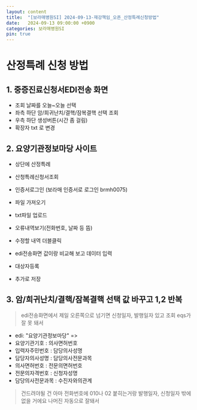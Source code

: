 ```yaml
---
layout: content
title:  "[보라매병원SI] 2024-09-13-재강책임_오픈_산정특례신청방법"
date:   2024-09-13 09:00:00 +0900
categories: 보라매병원SI
pin: true
---
```



# 산정특례 신청 방법
## 1. 중증진료신청서EDI전송 화면 
- 조회 날짜를 오늘~오늘 선택
- 좌측 하단 암/희귀난치/결핵/잠복결핵 선택 조회 
- 우측 하단 생성버튼(시간 좀 걸림) 
- 확장자 txt 로 변경 

## 2. 요양기관정보마당 사이트 
- 상단에 산정특례 
- 산청특례신청서조회 
- 인증서로그인 (보라매 인증서로 로그인 brmh0075) 
- 파일 가져오기 
- txt파일 업로드 

- 오류내역보기(전화번호, 날짜 등 뜸) 
- 수정할 내역 더블클릭 
- edi전송화면 값이랑 비교해 보고 데이터 입력 
- 대상자등록 
- 추가로 저장

## 3. 암/희귀난치/결핵/잠복결핵 선택 값 바꾸고 1,2 반복

> edi전송화면에서 제일 오른쪽으로 넘기면 신청일자, 발행일자 있고
조회 eqs가 잘 못 돼서 

- edi: "요양기관정보마당" => 
- 요양기관기호 : 의사면허번호 
- 입력자주민번호 : 담당의사성명  
- 담당자의사성명 : 담당의사전문과목  
- 의사면허번호 : 전문의면허번호  
- 전문의자격번호 : 신청자성명 
- 담당의사전문과목 : 수진자와의관계

> 건드려야될 건 아마 전화번호에 010나 02 붙히는거랑 발행일자, 신청일자 밖에 없을 거에요 나머진 자동으로 잘돼서

